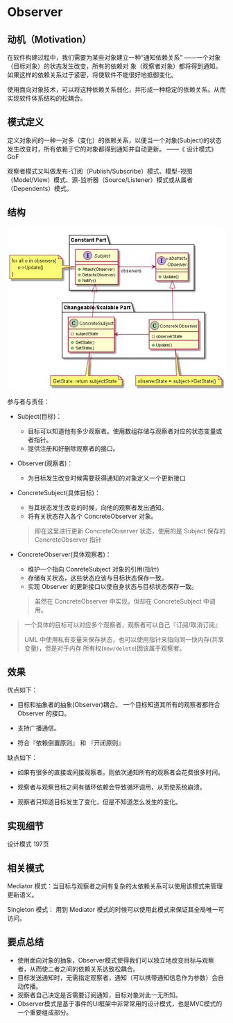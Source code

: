 # Observer

## 动机（Motivation）

在软件构建过程中，我们需要为某些对象建立一种“通知依赖关系” ——一个对象（目标对象）的状态发生改变，所有的依赖对
象（观察者对象）都将得到通知。如果这样的依赖关系过于紧密，将使软件不能很好地抵御变化。

使用面向对象技术，可以将这种依赖关系弱化，并形成一种稳定的依赖关系。从而实现软件体系结构的松耦合。

## 模式定义

定义对象间的一种一对多（变化）的依赖关系，以便当一个对象(Subject)的状态发生改变时，所有依赖于它的对象都得到通知并自动更新。
——《 设计模式》 GoF

观察者模式又叫做发布-订阅（Publish/Subscribe）模式、模型-视图（Model/View）模式、源-监听器（Source/Listener）模式或从属者（Dependents）模式。

## 结构

![UML](./Observer.png)

参与者与责任：

+   Subject(目标)：
    +   目标可以知道他有多少观察者。使用数组存储与观察者对应的状态变量或者指针。
    +   提供注册和好删除观察者的接口。

+   Observer(观察者)：
    +   为目标发生改变时候需要获得通知的对象定义一个更新接口

+   ConcreteSubject(具体目标)：
    +   当其状态发生改变的时候，向他的观察者发出通知。
    +   将有关状态存入各个 ConcreteObserver 对象。

    > 即在这里进行更新 ConcreteObserver 状态，使用的是 Subject 保存的 
    > ConcreteObserver 指针

+   ConcreteObserver(具体观察者)：
    +   维护一个指向 ConreteSubject 对象的引用(指针)
    +   存储有关状态，这些状态应该与目标状态保存一致。
    +   实现 Observer 的更新接口以使自身状态与目标状态保存一致。

    > 虽然在 ConcreteObserver 中实现，但却在 ConcreteSubject 中调用。 



> 一个具体的目标可以对应多个观察者，观察者可以自己『订阅/取消订阅』
>
> UML 中使用私有变量来保存状态，也可以使用指针来指向同一快内存(共享变量)，但是对于内存
所有权(`new/delete`)因该属于观察者。

## 效果 

优点如下：

+   目标和抽象者的抽象(Observer)耦合。 一个目标知道其所有的观察者都符合 Observer 的接口。

+   支持广播通信。

+   符合『依赖倒置原则』 和 『开闭原则』

缺点如下：

+   如果有很多的直接或间接观察者，则依次通知所有的观察者会花费很多时间。

+   观察者与观察目标之间有循环依赖会导致循环调用，从而使系统崩溃。

+   观察者只知道目标发生了变化，但是不知道怎么发生的变化。

## 实现细节

设计模式 197页

## 相关模式

Mediator 模式：当目标与观察者之间有复杂的太依赖关系可以使用该模式来管理更新语义。

Singleton 模式： 用到 Mediator 模式的时候可以使用此模式来保证其全局唯一可访问。

## 要点总结

+ 使用面向对象的抽象，Observer模式使得我们可以独立地改变目标与观察者，从而使二者之间的依赖关系达致松耦合。
+ 目标发送通知时，无需指定观察者，通知（可以携带通知信息作为参数）会自动传播。
+ 观察者自己决定是否需要订阅通知，目标对象对此一无所知。
+ Observer模式是基于事件的UI框架中非常常用的设计模式，也是MVC模式的一个重要组成部分。

